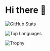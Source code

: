 # Hi there 👋

![GitHub Stats](https://birdhouses-vert.vercel.app/api?username=birdhouses&show_icons=true&theme=radical&count_private=true)

![Top Languages](https://github-readme-stats.vercel.app/api/top-langs/?username=birdhouses&layout=compact&theme=radical)

![Trophy](https://github-profile-trophy.vercel.app/?username=birdhouses)
